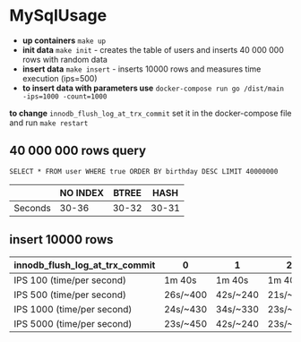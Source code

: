 # MySqlUsage
- **up containers** `make up`
- **init data** `make init` - creates the table of users and inserts 40 000 000 rows with random data
- **insert data** `make insert` - inserts 10000 rows and measures time execution (ips=500)
- **to insert data with parameters use** `docker-compose run go /dist/main -ips=1000 -count=1000`

**to change** `innodb_flush_log_at_trx_commit` set it in the docker-compose file and run `make restart`


## 40 000 000 rows query
`SELECT * FROM user WHERE true ORDER BY birthday DESC LIMIT 40000000`

|        | NO INDEX | BTREE | HASH  |
|--------|----------|-------|-------|
| Seconds | 30-36    | 30-32 | 30-31 |

## insert 10000 rows
| innodb_flush_log_at_trx_commit | 0        | 1        | 2        |
|--------------------------------|----------|----------|----------|
| IPS 100   (time/per second)    | 1m 40s   | 1m 40s   | 1m 40s   |
| IPS 500   (time/per second)    | 26s/~400 | 42s/~240 | 21s/~460 |
| IPS 1000  (time/per second)    | 24s/~430 | 34s/~330 | 23s/~460 |
| IPS 5000  (time/per second)    | 23s/~450 | 42s/~240 | 23s/~450 |
